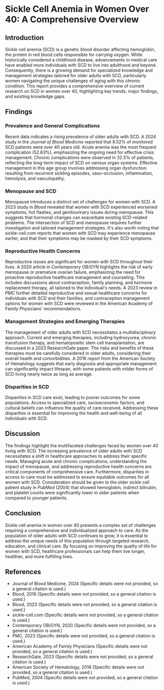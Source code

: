 # Sickle Cell Anemia in Women Over 40: A Comprehensive Overview

## Introduction

Sickle cell anemia (SCD) is a genetic blood disorder affecting hemoglobin, the protein in red blood cells responsible for carrying oxygen. While historically considered a childhood disease, advancements in medical care have enabled more individuals with SCD to live into adulthood and beyond. Consequently, there is a growing demand for specialized knowledge and management strategies tailored for older adults with SCD, particularly women navigating the unique challenges of aging with this chronic condition. This report provides a comprehensive overview of current research on SCD in women over 40, highlighting key trends, major findings, and existing knowledge gaps.

## Findings

### Prevalence and General Complications

Recent data indicates a rising prevalence of older adults with SCD. A 2024 study in the *Journal of Blood Medicine* reported that 8.52% of monitored SCD patients were over 40 years old. Acute anemia was the most frequent complication (52.63%), emphasizing the ongoing need for effective crisis management. Chronic complications were observed in 32.5% of patients, reflecting the long-term impact of SCD on various organ systems. Effective management in this age group involves addressing organ dysfunction resulting from recurrent sickling episodes, vaso-occlusion, inflammation, hemolysis, and vasculopathy.

### Menopause and SCD

Menopause introduces a distinct set of challenges for women with SCD. A 2023 study in *Blood* revealed that women with SCD experienced worsened symptoms, hot flashes, and genitourinary issues during menopause. This suggests that hormonal changes can exacerbate existing SCD-related problems. The intersection of SCD and menopause requires further investigation and tailored management strategies. It's also worth noting that sickle-cell.com reports that women with SCD may experience menopause earlier, and that their symptoms may be masked by their SCD symptoms.

### Reproductive Health Concerns

Reproductive issues are significant for women with SCD throughout their lives. A 2020 article in *Contemporary OB/GYN* highlights the risk of early menopause or premature ovarian failure, emphasizing the need for proactive reproductive healthcare management and counseling. This includes discussions about contraception, family planning, and hormone replacement therapy, all tailored to the individual's needs. A 2023 review in *PMC* further detailed reproductive and sexual healthcare concerns for individuals with SCD and their families, and contraception management options for women with SCD were reviewed in the American Academy of Family Physicians' recommendations.

### Management Strategies and Emerging Therapies

The management of older adults with SCD necessitates a multidisciplinary approach. Current and emerging therapies, including hydroxyurea, chronic transfusion therapy, and hematopoietic stem cell transplantation, are discussed in a 2023 ResearchGate paper. The risks and benefits of these therapies must be carefully considered in older adults, considering their overall health and comorbidities. A 2016 report from the American Society of Hematology suggests that early diagnosis and appropriate management can significantly impact lifespan, with some patients with milder forms of SCD living nearly twice as long as average.

### Disparities in SCD

Disparities in SCD care exist, leading to poorer outcomes for some populations. Access to specialized care, socioeconomic factors, and cultural beliefs can influence the quality of care received. Addressing these disparities is essential for improving the health and well-being of all individuals with SCD.

## Discussion

The findings highlight the multifaceted challenges faced by women over 40 living with SCD. The increasing prevalence of older adults with SCD necessitates a shift in healthcare approaches to address their specific needs. Managing acute and chronic complications, understanding the impact of menopause, and addressing reproductive health concerns are critical components of comprehensive care. Furthermore, disparities in access to care must be addressed to ensure equitable outcomes for all women with SCD. Consideration should be given to the older sickle cell patient study in *PubMed* (2004) that showed hemoglobin, indirect bilirubin, and platelet counts were significantly lower in older patients when compared to younger patients.

## Conclusion

Sickle cell anemia in women over 40 presents a complex set of challenges requiring a comprehensive and individualized approach to care. As the population of older adults with SCD continues to grow, it is essential to address the unique needs of this population through targeted research, education, and clinical care. By focusing on improving the quality of life for women with SCD, healthcare professionals can help them live longer, healthier, and more fulfilling lives.

## References

*   Journal of Blood Medicine, 2024 (Specific details were not provided, so a general citation is used.)
*   Blood, 2018 (Specific details were not provided, so a general citation is used.)
*   Blood, 2023 (Specific details were not provided, so a general citation is used.)
*   sickle-cell.com (Specific details were not provided, so a general citation is used.)
*   Contemporary OB/GYN, 2020 (Specific details were not provided, so a general citation is used.)
*   PMC, 2023 (Specific details were not provided, so a general citation is used.)
*   American Academy of Family Physicians (Specific details were not provided, so a general citation is used.)
*   ResearchGate, 2023 (Specific details were not provided, so a general citation is used.)
*   American Society of Hematology, 2016 (Specific details were not provided, so a general citation is used.)
*   PubMed, 2004 (Specific details were not provided, so a general citation is used.)